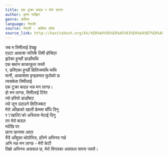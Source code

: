 ```yaml
---
title: एक टुक्रा बादल र मेरो सपना
author: कृष्ण पाख्रिन
genre: कविता
language: नेपाली
source: नेपाली - कविता कोश
source_link: http://kavitakosh.org/kk/%E0%A4%95%E0%A5%83%E0%A4%B7%E0%A5%8D%E0%A4%A3_%E0%A4%AA%E0%A4%BE%E0%A4%96%E0%A5%8D%E0%A4%B0%E0%A4%BF%E0%A4%A8
---
```


जब म तिमीलाई देख्छु  
एउटा आकाश जत्तिकै तिमी होचिएर  
झरेका हुन्छौं डाडाँमाथि  
एक बथान काकाकुल जस्तै  
र, छरिएका हुन्छौं क्षितिजमाथि माथि  
मानौं, आकाशमा इन्द्रकमल फुलेको छ  
त्यसबेला तिमीलाई  
एक टुक्रा बादल भन्न मन लाग्छ।  
हो मन लाग्छ, तिमीलाई टिपेर  
त्यो हरियो डाडाँबाट  
त्यो जून उदाउने क्षितिजबाट  
मेरो आँखाको खाली फ्रेममा बाँधि दिनु  
र \\'खालि\\'को अस्तित्व मेटाई दिनु  
तर मेरो बादल  
मदेखि पर  
छाना छानामा आएर  
रुँदै आँशुका थोपोभित्र, हाँस्ने अभिनय गर्छ  
अनि भन्न मन लाग्छ - मेरी केटी  
तिम्रो अभिनय असफल छ, मेरो विगतका असफल सपना जस्तै।
